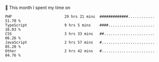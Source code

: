 📅 This month I spent my time on

<!--START_SECTION:waka-->

```text
PHP                        29 hrs 21 mins  #############............   51.70 %
TypeScript                 9 hrs 5 mins    ####.....................   16.03 %
CSS                        3 hrs 33 mins   ##.......................   06.26 %
JavaScript                 2 hrs 57 mins   #........................   05.20 %
Other                      2 hrs 42 mins   #........................   04.76 %
```

<!--END_SECTION:waka-->
